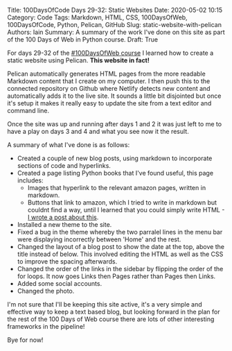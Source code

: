 Title: 100DaysOfCode Days 29-32: Static Websites
Date: 2020-05-02 10:15
Category: Code
Tags: Markdown, HTML, CSS, 100DaysOfWeb, 100DaysOfCode, Python, Pelican, GitHub
Slug: static-website-with-pelican
Authors: Iain
Summary: A summary of the work I've done on this site as part of the 100 Days of Web in Python course.
Draft: True

For days 29-32 of the [\#100DaysOfWeb course](https://training.talkpython.fm/courses/explore_100days_web/100-days-of-web-in-python) I learned how to create a static website using Pelican. **This website in fact!**

Pelican automatically generates HTML pages from the more readable Markdown content that I create on my computer. I then push this to the connected repository on Github where Netlify detects new content and automatically adds it to the live site. It sounds a little bit disjointed but once it's setup it makes it really easy to update the site from a text editor and command line.

Once the site was up and running after days 1 and 2 it was just left to me to have a play on days 3 and 4 and what you see now it the result.

A summary of what I've done is as follows:

- Created a couple of new blog posts, using markdown to incorporate sections of code and hyperlinks.
- Created a page listing Python books that I've found useful, this page includes:
    - Images that hyperlink to the relevant amazon pages, written in markdown.
    - Buttons that link to amazon, which I tried to write in markdown but couldnt find a way, until I learned that you could simply write HTML - [I wrote a post about this](https://distracted-snyder-1a6b70.netlify.app/create_button_in_markdown.html#create_button_in_markdown).
- Installed a new theme to the site.
- Fixed a bug in the theme whereby the two parralel lines in the menu bar were displaying incorrectly between 'Home' and the rest.
- Changed the layout of a blog post to show the date at the top, above the title instead of below. This involved editing the HTML as well as the CSS to improve the spacing afterwards.
- Changed the order of the links in the sidebar by flipping the order of the for loops. It now goes Links then Pages rather than Pages then Links.
- Added some social accounts.
- Changed the photo.

I'm not sure that I'll be keeping this site active, it's a very simple and effective way to keep a text based blog, but looking forward in the plan for the rest of the 100 Days of Web course there are lots of other interesting frameworks in the pipeline!

Bye for now!
